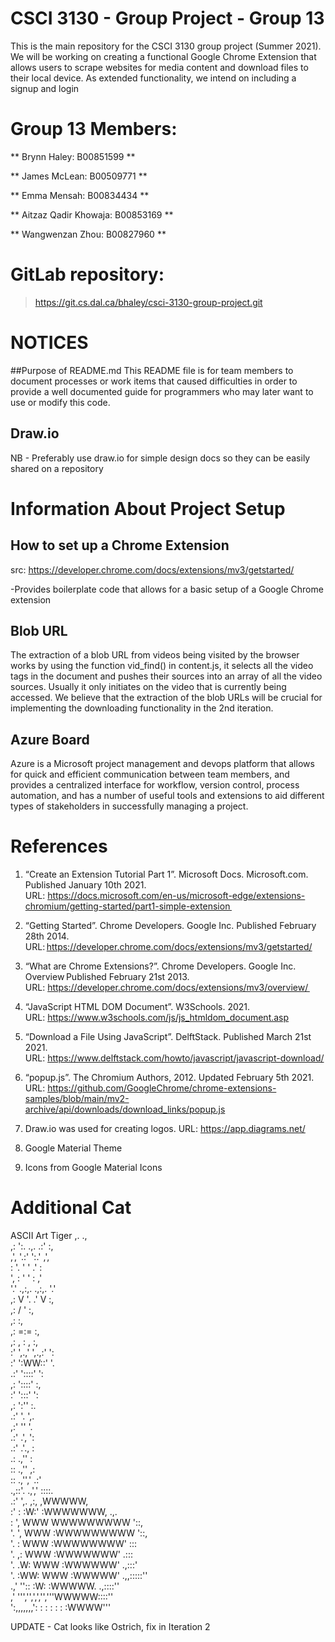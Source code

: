 # **CSCI 3130 - Group Project - Group 13**

This is the main repository for the CSCI 3130 group project (Summer 2021). 
We will be working on creating a functional Google Chrome Extension that 
allows users to scrape websites for media content and download files to 
their local device. As extended functionality, we intend on including a 
signup and login <br />

# Group 13 Members:
<p>** Brynn Haley: B00851599 **</p>
<p>** James McLean: B00509771 **</p>
<p>** Emma Mensah: B00834434 **</p>
<p>** Aitzaz Qadir Khowaja: B00853169 **</p>
<p>** Wangwenzan Zhou: B00827960 **</p> 

# GitLab repository:
> https://git.cs.dal.ca/bhaley/csci-3130-group-project.git 

# NOTICES
 
##Purpose of README.md
This README file is for team members to document processes or work items 
that caused difficulties in order to provide a well documented guide for
programmers who may later want to use or modify this code.

## Draw.io
NB - Preferably use draw.io for simple design docs so they can be easily 
shared on a repository  

# Information About Project Setup

## How to set up a Chrome Extension
src: https://developer.chrome.com/docs/extensions/mv3/getstarted/ <br />

-Provides boilerplate code that allows for a basic setup of a Google 
Chrome extension

## Blob URL

The extraction of a blob URL from videos being visited by the browser
works by using the function vid_find() in content.js, it selects all the
video tags in the document and pushes their sources into an array of all
the video sources. Usually it only initiates on the video that is 
currently being accessed. We believe that the extraction of the blob
URLs will be crucial for implementing the downloading functionality in
the 2nd iteration. 

## Azure Board

<p>Azure is a Microsoft project management and devops platform that allows for 
quick and efficient communication between team members, and provides a 
centralized interface for workflow, version control, process automation, and has
a number of useful tools and extensions to aid different types of stakeholders
in successfully managing a project. </p>

# References

1. “Create an Extension Tutorial Part 1”. Microsoft Docs. Microsoft.com. Published January 10th 2021. <br />
URL: https://docs.microsoft.com/en-us/microsoft-edge/extensions-chromium/getting-started/part1-simple-extension  <br />

2. “Getting Started”. Chrome Developers. Google Inc. Published February 28th 2014. <br />
URL: https://developer.chrome.com/docs/extensions/mv3/getstarted/ <br />

3. “What are Chrome Extensions?”. Chrome Developers. Google Inc. Overview Published February 21st 2013. <br />
URL: https://developer.chrome.com/docs/extensions/mv3/overview/  <br />

4. “JavaScript HTML DOM Document”. W3Schools. 2021. <br />
URL: https://www.w3schools.com/js/js_htmldom_document.asp <br />

5. “Download a File Using JavaScript”. DelftStack. Published March 21st 2021. <br />
URL: https://www.delftstack.com/howto/javascript/javascript-download/ <br />

6. “popup.js”. The Chromium Authors, 2012. Updated February 5th 2021. <br />
URL: https://github.com/GoogleChrome/chrome-extensions-samples/blob/main/mv2-archive/api/downloads/download_links/popup.js <br />

7. Draw.io was used for creating logos. URL: https://app.diagrams.net/ <br />

8. Google Material Theme  <br />

9. Icons from Google Material Icons  <br />

 
 
# Additional Cat
 
 
ASCII Art Tiger
          ,.                 .,<br />
         ,: ':.    .,.    .:' :,<br />
         ,',   '.:'   ':.'   ,',<br />
         : '.  '         '  .' :<br />
         ', : '           ' : ,'<br />
         '.' .,:,.   .,:,. '.'<br />
          ,:    V '. .' V    :,<br />
         ,:        / '        :,<br />
         ,:                   :,<br />
          ,:       =:=       :,<br />
           ,: ,     :     , :,<br />
            :' ',.,' ',.,:' ':<br />
           :'                   ':WW::'   '.<br />
          .:'                 '::::'   ':<br />
          ,:                    '::::'    :,<br />
          :'                     ':::'    ':<br />
         ,:                        ':''     :.<br />
        .:'                          '.     ',.<br />
       ,:'                             ''     '.<br />
       .:'                       .',    ':<br />
      .:'                            .'.,     :<br />
      .:                .,''     :<br />
      ::                .,''    ,:<br />
      ::              .,'','   .:'<br />
    .,::'.           .,','     ::::.<br />
  .:'     ',.       ,:,       ,WWWWW,<br />
  :'        :       :W:'     :WWWWWWW,          .,.<br />
  :         ',      WWW      WWWWWWWWW          '::,<br />
  '.         ',     WWW     :WWWWWWWWW            '::,<br />
   '.         :     WWW     :WWWWWWWW'             :::<br />
    '.       ,:     WWW     :WWWWWWW'             .:::<br />
     '.     .W:     WWW     :WWWWWW'           .,:::'<br />
      '.   :WW:     WWW     :WWWWW'      .,,:::::''<br />
     .,'   ''::     :W:     :WWWWW.  .,::::''<br />
  ,'        ''','',',','','''WWWWW::::''<br />
   ':,,,,,,,':  :  : : :  :  :WWWW'''<br />
   
   UPDATE - Cat looks like Ostrich, fix in Iteration 2